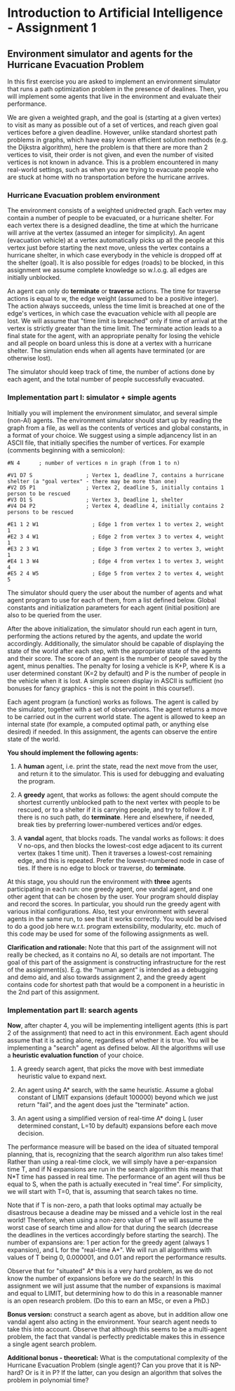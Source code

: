 # Introduction to Artificial Intelligence - Assignment 1

## Environment simulator and agents for the Hurricane Evacuation Problem

In this first exercise you are asked to implement an environment simulator that runs a path optimization problem in the presence of dealines. Then, you will implement some agents that live in the environment and evaluate their performance.

We are given a weighted graph, and the goal is (starting at a given vertex) to visit as many as possible out of a set of vertices, and reach given goal vertices before a given deadline. However, unlike standard shortest path problems in graphs, which have easy known efficient solution methods (e.g. the Dijkstra algorithm), here the problem is that there are more than 2 vertices to visit, their order is not given, and even the number of visited vertices is not known in advance. This is a problem encountered in many real-world settings, such as when you are trying to evacuate people who are stuck at home with no transportation before the hurricane arrives.

### Hurricane Evacuation problem environment

The environment consists of a weighted unidrected graph. Each vertex may contain a number of people to be evacuated, or a hurricane shelter. For each vertex there is a designed deadline, the time at which the hurricane will arrive at the vertex (assumed an integer for simplicity). An agent (evacuation vehicle) at a vertex automatically picks up all the people at this vertex just before starting the next move, unless the vertex contains a hurricane shelter, in which case everybody in the vehicle is dropped off at the shelter (goal). It is also possible for edges (roads) to be blocked, in this assignment we assume complete knowledge so w.l.o.g. all edges are initially unblocked.

An agent can only do **terminate** or **traverse** actions. The time for traverse actions is equal to w, the edge weight (assumed to be a positive integer). The action always succeeds, unless the time limit is breached at one of the edge's vertices, in which case the evacuation vehicle with all people are lost. We will assume that "time limit is breached" only if time of arrival at the vertex is strictly greater than the time limit. The terminate action leads to a final state for the agent, with an appropriate penalty for losing the vehicle and all people on board unless this is done at a vertex with a hurricane shelter. The simulation ends when all agents have terminated (or are otherwise lost).

The simulator should keep track of time, the number of actions done by each agent, and the total number of people successfully evacuated.

### Implementation part I: simulator + simple agents

Initially you will implement the environment simulator, and several simple (non-AI) agents. The environment simulator should start up by reading the graph from a file, as well as the contents of vertices and global constants, in a format of your choice. We suggest using a simple adjancency list in an ASCII file, that initially specifies the number of vertices. For example (comments beginning with a semicolon):

```
#N 4      ; number of vertices n in graph (from 1 to n)

#V1 D7 S                 ; Vertex 1, deadline 7, contains a hurricane shelter (a "goal vertex" - there may be more than one)
#V2 D5 P1                ; Vertex 2, deadline 5, initially contains 1 person to be rescued
#V3 D1 S                 ; Vertex 3, Deadline 1, shelter
#V4 D4 P2                ; Vertex 4, deadline 4, initially contains 2 persons to be rescued

#E1 1 2 W1                 ; Edge 1 from vertex 1 to vertex 2, weight 1
#E2 3 4 W1                 ; Edge 2 from vertex 3 to vertex 4, weight 1
#E3 2 3 W1                 ; Edge 3 from vertex 2 to vertex 3, weight 1
#E4 1 3 W4                 ; Edge 4 from vertex 1 to vertex 3, weight 4
#E5 2 4 W5                 ; Edge 5 from vertex 2 to vertex 4, weight 5
```

The simulator should query the user about the number of agents and what agent program to use for each of them, from a list defined below. Global constants and initialization parameters for each agent (initial position) are also to be queried from the user.

After the above initialization, the simulator should run each agent in turn, performing the actions retured by the agents, and update the world accordingly. Additionally, the simulator should be capable of displaying the state of the world after each step, with the appropriate state of the agents and their score. The score of an agent is the number of people saved by the agent, minus penalties. The penalty for losing a vehicle is K+P, where K is a user determined constant (K=2 by default) and P is the number of people in the vehicle when it is lost. A simple screen display in ASCII is sufficient (no bonuses for fancy graphics - this is not the point in this course!).

Each agent program (a function) works as follows. The agent is called by the simulator, together with a set of observations. The agent returns a move to be carried out in the current world state. The agent is allowed to keep an internal state (for example, a computed optimal path, or anything else desired) if needed. In this assignment, the agents can observe the entire state of the world.

**You should implement the following agents:**

1. A **human** agent, i.e. print the state, read the next move from the user, and return it to the simulator. This is used for debugging and evaluating the program.

2. A **greedy** agent, that works as follows: the agent should compute the shortest currently unblocked path to the next vertex with people to be rescued, or to a shelter if it is carrying people, and try to follow it. If there is no such path, do **terminate**. Here and elsewhere, if needed, break ties by preferring lower-numbered vertices and/or edges.

3. A **vandal** agent, that blocks roads. The vandal works as follows: it does V no-ops, and then blocks the lowest-cost edge adjacent to its current vertex (takes 1 time unit). Then it traverses a lowest-cost remaining edge, and this is repeated. Prefer the lowest-numbered node in case of ties. If there is no edge to block or traverse, do **terminate**.

At this stage, you should run the environment with **three** agents participating in each run: one greedy agent, one vandal agent, and one other agent that can be chosen by the user. Your program should display and record the scores. In particular, you should run the greedy agent with various initial configurations. Also, test your environment with several agents in the same run, to see that it works correctly. You would be advised to do a good job here w.r.t. program extensibility, modularity, etc. much of this code may be used for some of the following assignments as well.

**Clarification and rationale:** Note that this part of the assignment will not really be checked, as it contains no AI, so details are not important. The goal of this part of the assignment is constructing infrastructure for the rest of the assignment(s). E.g. the "human agent" is intended as a debugging and demo aid, and also towards assignment 2, and the greedy agent contains code for shortest path that would be a component in a heuristic in the 2nd part of this assignment.

### Implementation part II: search agents

**Now**, after chapter 4, you will be implementing intelligent agents (this is part 2 of the assignment) that need to act in this environment. Each agent should assume that it is acting alone, regardless of whether it is true. You will be implementing a "search" agent as defined below. All the algorithms will use a **heuristic evaluation function** of your choice.

1. A greedy search agent, that picks the move with best immediate heuristic value to expand next.

2. An agent using A* search, with the same heuristic. Assume a global constant of LIMIT expansions (default 100000) beyond which we just return "fail", and the agent does just the "terminate" action.

3. An agent using a simplified version of real-time A* doing L (user determined constant, L=10 by default) expansions before each move decision.
   
The performance measure will be based on the idea of situated temporal planning, that is, recognizing that the search algorithm run also takes time! Rather than using a real-time clock, we will simply have a per-expansion time T, and if N expansions are run in the search algorithm this means that N*T time has passed in real time. The performance of an agent will thus be equal to S, when the path is actually executed in "real time". For simplicity, we will start with T=0, that is, assuming that search takes no time.

Note that if T is non-zero, a path that looks optimal may actually be disastrous because a deadine may be missed and a vehicle lost in the real world! Therefore, when using a non-zero value of T we will assume the worst case of search time and allow for that during the search (decrease the deadlines in the vertices accordingly before starting the search). The number of expansions are: 1 per action for the greedy agent (always 1 expansion), and L for the "real-time A*". We will run all algorithms with values of T being 0, 0.000001, and 0.01 and report the performance results.

Observe that for "situated" A* this is a very hard problem, as we do not know the number of expansions before we do the search! In this assignment we will just assume that the number of expansions is maximal and equal to LIMIT, but determining how to do this in a reasonable manner is an open research problem. (Do this to earn an MSc, or even a PhD.)

**Bonus version:** construct a search agent as above, but in addition allow one vandal agent also acting in the environment. Your search agent needs to take this into account. Observe that although this seems to be a multi-agent problem, the fact that vandal is perfectly predictable makes this in essence a single agent search problem.

**Additional bonus - theoretical:** What is the computational complexity of the Hurricane Evacuation Problem (single agent)? Can you prove that it is NP-hard? Or is it in P? If the latter, can you design an algorithm that solves the problem in polynomial time?

